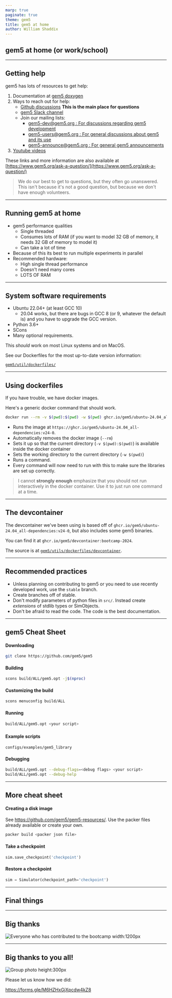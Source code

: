 ```yaml
---
marp: true
paginate: true
theme: gem5
title: gem5 at home
author: William Shaddix
---
```


<!-- _class: title -->

## gem5 at home (or work/school)

---

## Getting help

gem5 has lots of resources to get help:

1. Documentation at [gem5 doxygen](http://doxygen.gem5.org/)
2. Ways to reach out for help:
   - [Github discussions](https://github.com/orgs/gem5/discussions) **This is the main place for questions**
   - [gem5 Slack channel](https://join.slack.com/t/gem5-workspace/shared_invite/zt-2e2nfln38-xsIkN1aRmofRlAHOIkZaEA)
   - Join our mailing lists:
      - [gem5-dev@gem5.org : For discussions regarding gem5 development](https://harmonylists.io/list/gem5-dev.gem5.org)
      - [gem5-users@gem5.org : For general discussions about gem5 and its use](https://harmonylists.io/list/gem5-users.gem5.org)
      - [gem5-announce@gem5.org : For general gem5 announcements](https://harmonylists.io/list/gem5-announce.gem5.org)
3. [Youtube videos](https://www.youtube.com/@gem5)

These links and more information are also available at [https://www.gem5.org/ask-a-question/](https://www.gem5.org/ask-a-question/)

> We do our best to get to questions, but they often go unanswered. This isn't because it's not a good question, but because we don't have enough volunteers.

---

## Running gem5 at home

- gem5 performance qualities
  - Single threaded
  - Consumes lots of RAM (if you want to model 32 GB of memory, it needs 32 GB of memory to model it)
  - Can take a lot of time
- Because of this its best to run multiple experiments in parallel
- Recommended hardware:
  - High single thread performance
  - Doesn't need many cores
  - LOTS OF RAM

---

## System software requirements

- Ubuntu 22.04+ (at least GCC 10)
  - 20.04 works, but there are bugs in GCC 8 (or 9, whatever the default is) and you have to upgrade the GCC version.
- Python 3.6+
- SCons
- Many optional requirements.

This *should* work on most Linux systems and on MacOS.

See our Dockerfiles for the most up-to-date version information:

[`gem5/util/dockerfiles/`](https://github.com/gem5/gem5/tree/stable/util/dockerfiles)

---

## Using dockerfiles

If you have trouble, we have docker images.

Here's a generic docker command that should work.

```sh
docker run --rm -v $(pwd):$(pwd) -w $(pwd) ghcr.io/gem5/ubuntu-24.04_all-dependencies:v24-0 <your command>
```

- Runs the image at `https://ghcr.io/gem5/ubuntu-24.04_all-dependencies:v24-0`.
- Automatically removes the docker image (`--rm`)
- Sets it up so that the current directory (`-v $(pwd):$(pwd)`) is available inside the docker container
- Sets the working directory to the current directory (`-w $(pwd)`)
- Runs a command.
- Every command will now need to run with this to make sure the libraries are set up correctly.

> I cannot **strongly enough** emphasize that you should not run interactively in the docker container. Use it to just run one command at a time.

---

## The devcontainer

The devcontainer we've been using is based off of `ghcr.io/gem5/ubuntu-24.04_all-dependencies:v24-0`, but also includes some gem5 binaries.

You can find it at `ghcr.io/gem5/devcontainer:bootcamp-2024`.

The source is at [`gem5/utils/dockerfiles/devcontainer`](https://github.com/gem5/gem5/blob/stable/util/dockerfiles/devcontainer/Dockerfile).

---

## Recommended practices

- Unless planning on contributing to gem5 or you need to use recently developed work, use the `stable` branch.
- Create branches off of stable.
- Don't modify parameters of python files in `src/`. Instead create *extensions* of stdlib types or SimObjects.
- Don't be afraid to read the code. The code is the best documentation.

---

<!-- _class: two-col code-60-percent tight -->

## gem5 Cheat Sheet

#### Downloading

```sh
git clone https://github.com/gem5/gem5
```

#### Building

```sh
scons build/ALL/gem5.opt -j$(nproc)
```

#### Customizing the build

```sh
scons menuconfig build/ALL
```

#### Running

```sh
build/ALL/gem5.opt <your script>
```

###

#### Example scripts

`configs/examples/gem5_library`

#### Debugging

```sh
build/ALL/gem5.opt --debug-flags=<debug flags> <your script>
build/ALL/gem5.opt --debug-help
```

---

<!-- _class: two-col code-60-percent tight -->

## More cheat sheet

#### Creating a disk image

See <https://github.com/gem5/gem5-resources/>. Use the packer files already available or create your own.

```sh
packer build <packer json file>
```

#### Take a checkpoint

```python
sim.save_checkpoint('checkpoint')
```

#### Restore a checkpoint

```python
sim = Simulator(checkpoint_path='checkpoint')
```

---

<!-- _class: start -->

## Final things

---

## Big thanks

![Everyone who has contributed to the bootcamp width:1200px](../01-Introduction/00-introduction-to-bootcamp-imgs/devs.drawio.svg)

---

## Big thanks to you all!

![Group photo height:300px](03-gem5-at-home-imgs/group.jpg)

Please let us know how we did:

<https://forms.gle/M6HZHxGjXpcdw4kZ8>
